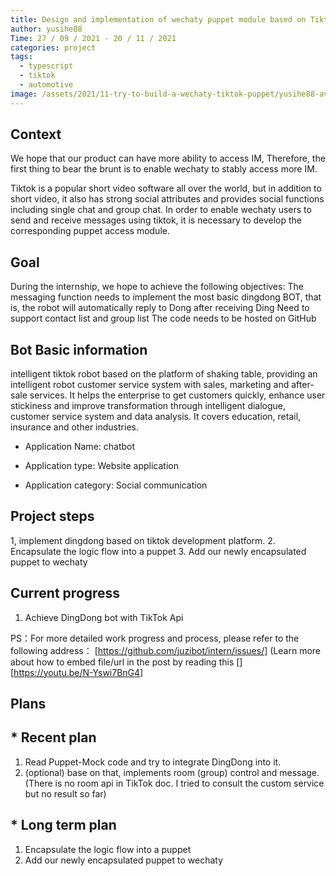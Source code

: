 ```yaml
---
title: Design and implementation of wechaty puppet module based on Tiktok
author: yusihe88
Time: 27 / 09 / 2021 - 20 / 11 / 2021
categories: project
tags:
  - typescript
  - tiktok
  - automotive
image: /assets/2021/11-try-to-build-a-wechaty-tiktok-puppet/yusihe88-avatar.webp
---
```

   
## Context

We hope that our product can have more ability to access IM, Therefore, the first thing to bear the brunt is to enable wechaty to stably access more IM.

Tiktok is a popular short video software all over the world, but in addition to short video, it also has strong social attributes and provides social functions including single chat and group chat.
In order to enable wechaty users to send and receive messages using tiktok, it is necessary to develop the corresponding puppet access module.

## Goal

During the internship, we hope to achieve the following objectives:
The messaging function needs to implement the most basic dingdong BOT, that is, the robot will automatically reply to Dong after receiving Ding
Need to support contact list and group list
The code needs to be hosted on GitHub

## Bot Basic information

intelligent tiktok robot based on the platform of shaking table, providing an intelligent robot customer service system with sales, marketing and after-sale services. It helps the enterprise to get customers quickly, enhance user stickiness and improve transformation through intelligent dialogue, customer service system and data analysis. It covers education, retail, insurance and other industries.

* Application Name: chatbot

* Application type: Website application

* Application category: Social communication

## Project steps

1, implement dingdong based on tiktok development platform.
2. Encapsulate the logic flow into a puppet
3. Add our newly encapsulated puppet to wechaty

## Current progress

1. Achieve DingDong bot with TikTok Api

PS：For more detailed work progress and process, please refer to the following address：
[https://github.com/juzibot/intern/issues/]
(Learn more about how to embed file/url in the post by reading this []
[https://youtu.be/N-Yswi7BnG4]

## Plans

## * Recent plan

1. Read Puppet-Mock code and try to integrate DingDong into it.
2. (optional) base on that, implements room (group) control and message. (There is no room api in TikTok doc. I tried to consult the custom service but no result so far)

## * Long term plan

1. Encapsulate the logic flow into a puppet
2. Add our newly encapsulated puppet to wechaty
